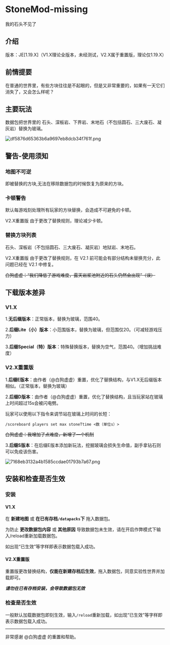 # StoneMod-missing

 我的石头不见了


## 介绍

版本：JE[1.19.X]（V1.X理论全版本，未经测试，V2.X属于重置版，理论仅1.19.X）

## 前情提要

在普通的世界里，有些方块往往是不起眼的，但是又非常重要的，如果有一天它们消失了，又会怎么样呢？

## 主要玩法

数据包把世界里的 石头、深板岩、下界岩、末地石（不包括圆石、三大废石、凝灰岩）替换为玻璃。

![df5876d65363b6a9697eb8dcb34f761f.png](https://s1.imagehub.cc/images/2022/12/28/df5876d65363b6a9697eb8dcb34f761f.png)

## 警告-使用须知

### 地图不可逆

即被替换的方块,无法在移除数据包的时候恢复为原来的方块。

### 卡顿警告

默认每游戏刻处理所有玩家的方块替换，会造成不可避免的卡顿。

V2.X重置版 由于更改了替换规则，理论减少卡顿。

### 替换方块列表

石头、深板岩（不包括圆石、三大废石、凝灰岩）地狱岩、末地石。

V2.X重置版 由于更改了替换规则，在 V2.1 前可能会有部分结构未替换充分，此问题已经在 V2.1 中修复。

~~白狗虚虚：“我们降低了游戏难度，露天岩浆池附近的石头仍然会出现”（误）~~

## 下载版本差异

### V1.X

1.**无后缀版本**：正常版本，替换为玻璃，范围40。

2.**后缀Lite（小）版本**：小范围版本，替换为玻璃，但范围仅20。（可减轻游戏压力）

3.**后缀Special（特）版本**：特殊替换版本，替换为空气，范围40。（增加挑战难度）

### V2.X重置版

1.**后缀E版本**：由作者（@白狗虚虚）重置，优化了替换结构，与V1.X无后缀版本相似。（正常版本，替换为玻璃）

2.**后缀D版本**：由作者（@白狗虚虚）重置，优化了替换结构，且当玩家站在玻璃上时间超过15s会被闪电劈。

玩家可以使用以下指令来调节站在玻璃上时间的长短：
	
`/scoreboard players set max stoneTtime <数（单位s）>`

~~白狗虚虚：我增加了点难度，新增了一个机制~~

3.**后缀S版本**：在后缀E版本添加新玩法，挖掘玻璃会损失生命值，副手拿钻石则可以免疫该伤害。

![7168eb3132a4b1585ccdae01793b7a67.png](https://s1.imagehub.cc/images/2023/01/15/7168eb3132a4b1585ccdae01793b7a67.png)


## 安装和检查是否生效

### 安装

#### V1.X

在 **新建地图** 或 **在已有存档`/datapacks`下** 拖入数据包。

为防止 **更改数据包内容** 或 **其他原因** 导致数据包未生效，请在开启作弊模式下输入/reload重新加载数据包。

如出现“已生效”等字样即表示数据包载入成功。

#### V2.X重置版

重置版更改替换结构，**仅能在新建存档后生效**，拖入数据包，同意实验性世界并加载即可。

***请勿在已有存档安装，会导致数据包无效***

### 检查是否生效

一般默认加载数据包即刻生效，输入`/reload`重新加载，如出现“已生效”等字样即表示数据包载入成功。

--------------------

非常感谢 @白狗虚虚 的重置和帮助。